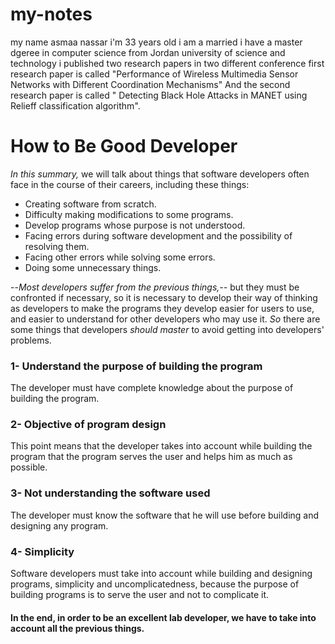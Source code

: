 # my-notes
my name asmaa nassar
i'm 33 years old
i am a married
i have a master dgeree in computer science from Jordan university of science and technology
i published two research papers in two different conference
 first research paper is called "Performance of Wireless Multimedia Sensor Networks with Different Coordination Mechanisms" 
And the second research paper is called  " Detecting Black Hole Attacks in MANET using  Relieff classification algorithm".

# How to Be Good Developer

*In this summary,* we will talk about things that software developers often face in the course of their careers, including these things:

- Creating software from scratch.
- Difficulty making modifications to some programs.
- Develop programs whose purpose is not understood.
- Facing errors during software development and the possibility of resolving them.
- Facing other errors while solving some errors.
- Doing some unnecessary things.

--*Most developers suffer from the previous things,--* but they must be confronted if necessary, so it is necessary to develop their way of thinking as developers to make the programs they develop easier for users to use, and easier to understand for other developers who may use it.
*So* there are some things that developers *should master* to avoid getting into developers' problems.

### 1- Understand the purpose of building the program

The developer must have complete knowledge about the purpose of building the program.

### 2- Objective of program design

This point means that the developer takes into account while building the program that the program serves the user and helps him as much as possible.

### 3- Not understanding the software used

The developer must know the software that he will use before building and designing any program.

### 4- Simplicity

Software developers must take into account while building and designing programs, simplicity and uncomplicatedness, because the purpose of building programs is to serve the user and not to complicate it.

#### In the end, in order to be an excellent lab developer, we have to take into account all the previous things.


